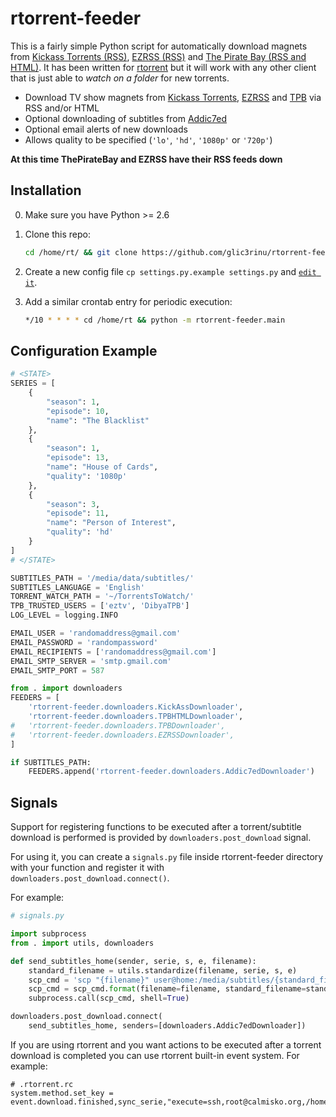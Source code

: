 rtorrent-feeder
===============

This is a fairly simple Python script for automatically download magnets from [Kickass Torrents (RSS)](https://kickass.so/), [EZRSS (RSS)](http://ezrss.it/) and [The Pirate Bay (RSS and HTML)](http://thepiratebay.se). It has been written for [rtorrent](http://libtorrent.rakshasa.no/) but it will work with any other client that is just able to _watch on a folder_ for new torrents.
 * Download TV show magnets from [Kickass Torrents](https://kickass.so/), [EZRSS](http://ezrss.it/) and [TPB](http://thepiratebay.se) via RSS and/or HTML
 * Optional downloading of subtitles from [Addic7ed](http://www.addic7ed.com/)
 * Optional email alerts of new downloads
 * Allows quality to be specified (`'lo'`, `'hd'`, `'1080p'` or `'720p'`)


**At this time ThePirateBay and EZRSS have their RSS feeds down**

Installation
------------
0. Make sure you have Python >= 2.6
1. Clone this repo:
    ```bash
    cd /home/rt/ && git clone https://github.com/glic3rinu/rtorrent-feeder.git
    ```

2. Create a new config file `cp settings.py.example settings.py` and [`edit it`](#configuration-example).
3. Add a similar crontab entry for periodic execution:

    ```bash
    */10 * * * * cd /home/rt && python -m rtorrent-feeder.main
    ```



Configuration Example
---------------------
```python
# <STATE>
SERIES = [
    {
        "season": 1, 
        "episode": 10, 
        "name": "The Blacklist"
    }, 
    {
        "season": 1, 
        "episode": 13, 
        "name": "House of Cards", 
        "quality": '1080p'
    }, 
    {
        "season": 3, 
        "episode": 11, 
        "name": "Person of Interest", 
        "quality": 'hd'
    }
]
# </STATE>

SUBTITLES_PATH = '/media/data/subtitles/'
SUBTITLES_LANGUAGE = 'English'
TORRENT_WATCH_PATH = '~/TorrentsToWatch/'
TPB_TRUSTED_USERS = ['eztv', 'DibyaTPB']
LOG_LEVEL = logging.INFO

EMAIL_USER = 'randomaddress@gmail.com'
EMAIL_PASSWORD = 'randompassword'
EMAIL_RECIPIENTS = ['randomaddress@gmail.com']
EMAIL_SMTP_SERVER = 'smtp.gmail.com'
EMAIL_SMTP_PORT = 587

from . import downloaders
FEEDERS = [
    'rtorrent-feeder.downloaders.KickAssDownloader',
    'rtorrent-feeder.downloaders.TPBHTMLDownloader',
#   'rtorrent-feeder.downloaders.TPBDownloader',
#   'rtorrent-feeder.downloaders.EZRSSDownloader',
]

if SUBTITLES_PATH:
    FEEDERS.append('rtorrent-feeder.downloaders.Addic7edDownloader')
```


Signals
-------
Support for registering functions to be executed after a torrent/subtitle download is performed is provided by `downloaders.post_download` signal.

For using it, you can create a `signals.py` file inside rtorrent-feeder directory with your function and register it with `downloaders.post_download.connect()`.

For example:

```python
# signals.py

import subprocess
from . import utils, downloaders

def send_subtitles_home(sender, serie, s, e, filename):
    standard_filename = utils.standardize(filename, serie, s, e)
    scp_cmd = 'scp "{filename}" user@home:/media/subtitles/{standard_filename}'
    scp_cmd = scp_cmd.format(filename=filename, standard_filename=standard_filename)
    subprocess.call(scp_cmd, shell=True)

downloaders.post_download.connect(
    send_subtitles_home, senders=[downloaders.Addic7edDownloader])
```

If you are using rtorrent and you want actions to be executed after a torrent download is completed you can use rtorrent built-in event system. For example:

```
# .rtorrent.rc
system.method.set_key = event.download.finished,sync_serie,"execute=ssh,root@calmisko.org,/home/rt/sync,$d.get_base_path="
```
